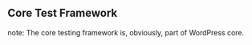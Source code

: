 ##  Core Test Framework

note:
    The core testing framework is, obviously, part of WordPress core.
